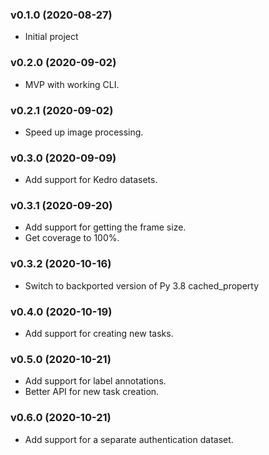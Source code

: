 ### v0.1.0 (2020-08-27)

- Initial project

### v0.2.0 (2020-09-02)

- MVP with working CLI.

### v0.2.1 (2020-09-02)

- Speed up image processing.

### v0.3.0 (2020-09-09)

- Add support for Kedro datasets.

### v0.3.1 (2020-09-20)

- Add support for getting the frame size.
- Get coverage to 100%.

### v0.3.2 (2020-10-16)

- Switch to backported version of Py 3.8 cached_property

### v0.4.0 (2020-10-19)

- Add support for creating new tasks.

### v0.5.0 (2020-10-21)

- Add support for label annotations.
- Better API for new task creation.

### v0.6.0 (2020-10-21)

- Add support for a separate authentication dataset.
